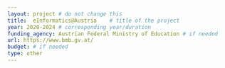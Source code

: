 ```yaml
---
layout: project # do not change this
title: 	eInformatics@Austria	# title of the project
year: 2020-2024	# corresponding year/duration
funding_agency: Austrian Federal Ministry of Education # if needed
url: https://www.bmb.gv.at/
budget: # if needed
type: other
---
```

